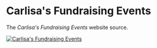 # Carlisa's Fundraising Events

The *Carlisa's Fundraising Events* website source.

[![Carlisa's Fundraising Events](http://i.imgur.com/nxj4Urf.jpg)](http://carlisa.github.io/year-end-event/)
